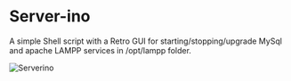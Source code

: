 # Server-ino

A simple Shell script with a Retro GUI for starting/stopping/upgrade MySql and apache LAMPP services in /opt/lampp folder.

![Serverino](https://user-images.githubusercontent.com/74120782/147422417-5ba98021-3b9a-4914-b610-3f04a4340df2.png)
